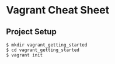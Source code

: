 # Vagrant Cheat Sheet
## Project Setup
```
$ mkdir vagrant_getting_started
$ cd vagrant_getting_started
$ vagrant init
```
